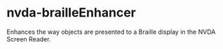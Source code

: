 # nvda-brailleEnhancer
Enhances the way objects are presented to a Braille display in the NVDA Screen Reader.
